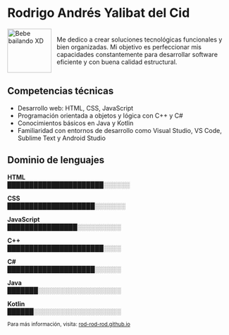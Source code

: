 # Rodrigo Andrés Yalibat del Cid

<div style="display: flex; align-items: center; gap: 12px;">
  <img src="https://media.tenor.com/wLTK-fVE75UAAAAM/dancingbaby.gif" alt="Bebe bailando XD" width="100" />
  <p style="margin: 0;">
    Me dedico a crear soluciones tecnológicas funcionales y bien organizadas. Mi objetivo es perfeccionar mis capacidades constantemente para desarrollar software eficiente y con buena calidad estructural.
  </p>
</div>


## Competencias técnicas

- Desarrollo web: HTML, CSS, JavaScript  
- Programación orientada a objetos y lógica con C++ y C#  
- Conocimientos básicos en Java y Kotlin  
- Familiaridad con entornos de desarrollo como Visual Studio, VS Code, Sublime Text y Android Studio

## Dominio de lenguajes

**HTML**  
██████████████████████░░░░░░

**CSS**  
████████████████████░░░░░░░

**JavaScript**  
████████████████░░░░░░░░░░

**C++**  
██████████████████████░░░░

**C#**  
████████████████████░░░░░░

**Java**  
███████░░░░░░░░░░░░░░░░░░░

**Kotlin**  
██████░░░░░░░░░░░░░░░░░░░░

<sub>Para más información, visita: <a href="https://rod-rod-rod.github.io/Rod-Rod-Rod" target="_blank">rod-rod-rod.github.io</a></sub>
